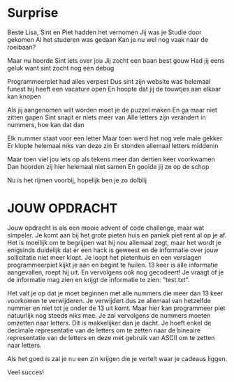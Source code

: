 # Surprise
Beste Lisa,
Sint en Piet hadden het vernomen
Jij was je Studie door gekomen
Al het studeren was gedaan
Kan je nu wel nog vaak naar de roeibaan?

Maar nu hoorde Sint iets over jou
Jij zocht een baan best gouw
Had jij eens geluk
want sint zocht nog een debug

Programmeerpiet had alles verpest
Dus sint zijn website was helemaal funest
hij heeft een vacature open
En hoopte dat jij de touwtjes aan elkaar kan knopen

Als jij aangenomen wilt worden moet je de puzzel maken
En ga maar niet zitten gapen
Sint snapt er niets meer van
Alle letters zijn verandert in nummers, hoe kan dat dan

Elk nummer staat voor een letter
Maar toen werd het nog vele male gekker
Er klopte helemaal niks van deze zin
Er stonden allemaal letters middenin

Maar toen viel jou iets op
als tekens meer dan dertien keer voorkwamen
Dan hoorden zij hier helemaal niet samen
En gooide jij ze op de schop

Nu is het rijmen voorbij, 
hopelijk ben je zo dolblij

# JOUW OPDRACHT
Jouw opdracht is als een mooie advent of code challenge, maar wat simpeler.
Je komt aan bij het grote pieten huis en paniek piet rent al op je af.
Het is moeilijk om te begrijpen wat hij nou allemaal zegt, maar het wordt 
je enigsinds duidelijk dat er een hack is geweest en de informatie over jouw 
sollicitatie niet meer klopt. Je loopt het pietenhuis en een verslagen 
programmeerpiet kijkt je aan en begint te huilen. 13 keer is alle informatie 
aangevallen, roept hij uit. En vervolgens ook nog gecodeert! Je vraagt of je 
de informatie mag zien en krijgt de informatie te zien: "test.txt".

Het valt je op dat je moet beginnen met alle nummers die meer dan 13 keer 
voorkomen te verwijderen. Je verwijdert dus ze allemaal van hetzelfde nummer
en niet tot je onder de 13 uit komt. Maar hier kan programmeer piet natuurlijk
nog steeds niks mee. Je zal vervolgens de nummers moeten omzetten naar letters.
Dit is makkelijker dan je dacht. Je hoeft enkel de decimale representatie van de 
letters om te zetten naar de bineaire representatie van de letters en deze met 
gebruik van ASCII om te zetten naar letters.

Als het goed is zal je nu een zin krijgen die je vertelt waar je cadeaus liggen.

Veel succes!
